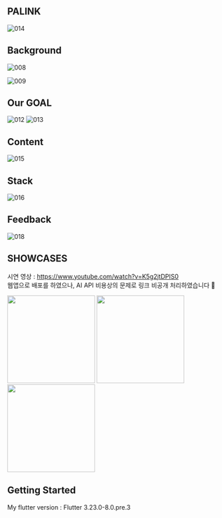 ## PALINK 
![014](https://github.com/aengzu/palink_v2/assets/102356873/dbaf5178-7f2d-4fe7-8434-204332f6fef0)

## Background
![008](https://github.com/aengzu/palink_v2/assets/102356873/1e2e020b-5f78-4927-914f-e72cac5f3cc2)

![009](https://github.com/aengzu/palink_v2/assets/102356873/129ba3de-a3a2-490d-889b-e87813a67f8c)

## Our GOAL
![012](https://github.com/aengzu/palink_v2/assets/102356873/efb257bf-a165-499e-93a2-efa2f31e5ca2)
![013](https://github.com/aengzu/palink_v2/assets/102356873/220aaf0a-7496-4fa4-a536-880f27e1ed0d)


## Content
![015](https://github.com/aengzu/palink_v2/assets/102356873/a4d9b79d-6694-4d0c-b440-03f87384969f)

## Stack
![016](https://github.com/aengzu/palink_v2/assets/102356873/1873440f-7c14-4ba1-a122-302ced4330fb)

## Feedback
![018](https://github.com/aengzu/palink_v2/assets/102356873/bbdc07bd-149b-48a2-9b37-e93ce682c4b0)

## SHOWCASES

시연 영상 : https://www.youtube.com/watch?v=K5g2jtDPIS0
<br>
웹앱으로 배포를 하였으나, AI API 비용상의 문제로 링크 비공개 처리하였습니다 🥲

<p float="left">
  <img src="https://github.com/user-attachments/assets/fe98f662-f539-4ec8-9ec5-67b50657f7db" width="200" />
  <img src="https://github.com/user-attachments/assets/944b37a6-4dbf-495a-8923-82e7686a63a1" width="200" /> 
  <img src="https://github.com/user-attachments/assets/f3f55625-b84f-4586-8ecb-5c1b1969c078" width="200" /> 
</p>




## Getting Started
My flutter version : Flutter 3.23.0-8.0.pre.3


